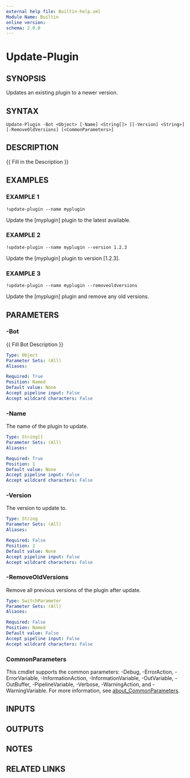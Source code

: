 ```yaml
---
external help file: Builtin-help.xml
Module Name: Builtin
online version:
schema: 2.0.0
---
```


# Update-Plugin

## SYNOPSIS
Updates an existing plugin to a newer version.

## SYNTAX

```
Update-Plugin -Bot <Object> [-Name] <String[]> [[-Version] <String>] [-RemoveOldVersions] [<CommonParameters>]
```

## DESCRIPTION
{{ Fill in the Description }}

## EXAMPLES

### EXAMPLE 1
```
!update-plugin --name myplugin
```

Update the \[myplugin\] plugin to the latest available.

### EXAMPLE 2
```
!update-plugin --name myplugin --version 1.2.3
```

Update the \[myplugin\] plugin to version \[1.2.3\].

### EXAMPLE 3
```
!update-plugin --name myplugin --removeoldversions
```

Update the \[myplugin\] plugin and remove any old versions.

## PARAMETERS

### -Bot
{{ Fill Bot Description }}

```yaml
Type: Object
Parameter Sets: (All)
Aliases:

Required: True
Position: Named
Default value: None
Accept pipeline input: False
Accept wildcard characters: False
```

### -Name
The name of the plugin to update.

```yaml
Type: String[]
Parameter Sets: (All)
Aliases:

Required: True
Position: 1
Default value: None
Accept pipeline input: False
Accept wildcard characters: False
```

### -Version
The version to update to.

```yaml
Type: String
Parameter Sets: (All)
Aliases:

Required: False
Position: 2
Default value: None
Accept pipeline input: False
Accept wildcard characters: False
```

### -RemoveOldVersions
Remove all previous versions of the plugin after update.

```yaml
Type: SwitchParameter
Parameter Sets: (All)
Aliases:

Required: False
Position: Named
Default value: False
Accept pipeline input: False
Accept wildcard characters: False
```

### CommonParameters
This cmdlet supports the common parameters: -Debug, -ErrorAction, -ErrorVariable, -InformationAction, -InformationVariable, -OutVariable, -OutBuffer, -PipelineVariable, -Verbose, -WarningAction, and -WarningVariable. For more information, see [about_CommonParameters](http://go.microsoft.com/fwlink/?LinkID=113216).

## INPUTS

## OUTPUTS

## NOTES

## RELATED LINKS
